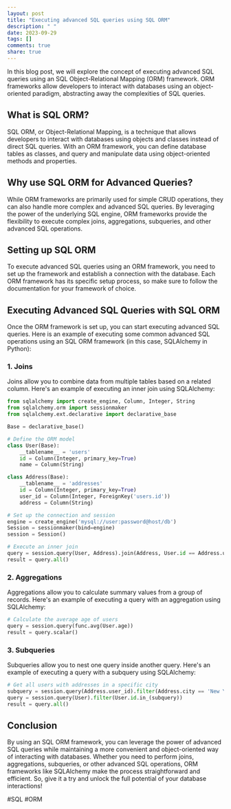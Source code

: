 ```yaml
---
layout: post
title: "Executing advanced SQL queries using SQL ORM"
description: " "
date: 2023-09-29
tags: []
comments: true
share: true
---
```


In this blog post, we will explore the concept of executing advanced SQL queries using an SQL Object-Relational Mapping (ORM) framework. ORM frameworks allow developers to interact with databases using an object-oriented paradigm, abstracting away the complexities of SQL queries.

## What is SQL ORM?

SQL ORM, or Object-Relational Mapping, is a technique that allows developers to interact with databases using objects and classes instead of direct SQL queries. With an ORM framework, you can define database tables as classes, and query and manipulate data using object-oriented methods and properties.

## Why use SQL ORM for Advanced Queries?

While ORM frameworks are primarily used for simple CRUD operations, they can also handle more complex and advanced SQL queries. By leveraging the power of the underlying SQL engine, ORM frameworks provide the flexibility to execute complex joins, aggregations, subqueries, and other advanced SQL operations.

## Setting up SQL ORM

To execute advanced SQL queries using an ORM framework, you need to set up the framework and establish a connection with the database. Each ORM framework has its specific setup process, so make sure to follow the documentation for your framework of choice.

## Executing Advanced SQL Queries with SQL ORM

Once the ORM framework is set up, you can start executing advanced SQL queries. Here is an example of executing some common advanced SQL operations using an SQL ORM framework (in this case, SQLAlchemy in Python):

### 1. Joins

Joins allow you to combine data from multiple tables based on a related column. Here's an example of executing an inner join using SQLAlchemy:

```python
from sqlalchemy import create_engine, Column, Integer, String
from sqlalchemy.orm import sessionmaker
from sqlalchemy.ext.declarative import declarative_base

Base = declarative_base()

# Define the ORM model
class User(Base):
    __tablename__ = 'users'
    id = Column(Integer, primary_key=True)
    name = Column(String)

class Address(Base):
    __tablename__ = 'addresses'
    id = Column(Integer, primary_key=True)
    user_id = Column(Integer, ForeignKey('users.id'))
    address = Column(String)

# Set up the connection and session
engine = create_engine('mysql://user:password@host/db')
Session = sessionmaker(bind=engine)
session = Session()

# Execute an inner join
query = session.query(User, Address).join(Address, User.id == Address.user_id)
result = query.all()
```

### 2. Aggregations

Aggregations allow you to calculate summary values from a group of records. Here's an example of executing a query with an aggregation using SQLAlchemy:

```python
# Calculate the average age of users
query = session.query(func.avg(User.age))
result = query.scalar()
```

### 3. Subqueries

Subqueries allow you to nest one query inside another query. Here's an example of executing a query with a subquery using SQLAlchemy:

```python
# Get all users with addresses in a specific city
subquery = session.query(Address.user_id).filter(Address.city == 'New York').subquery()
query = session.query(User).filter(User.id.in_(subquery))
result = query.all()
```

## Conclusion

By using an SQL ORM framework, you can leverage the power of advanced SQL queries while maintaining a more convenient and object-oriented way of interacting with databases. Whether you need to perform joins, aggregations, subqueries, or other advanced SQL operations, ORM frameworks like SQLAlchemy make the process straightforward and efficient. So, give it a try and unlock the full potential of your database interactions!

#SQL #ORM